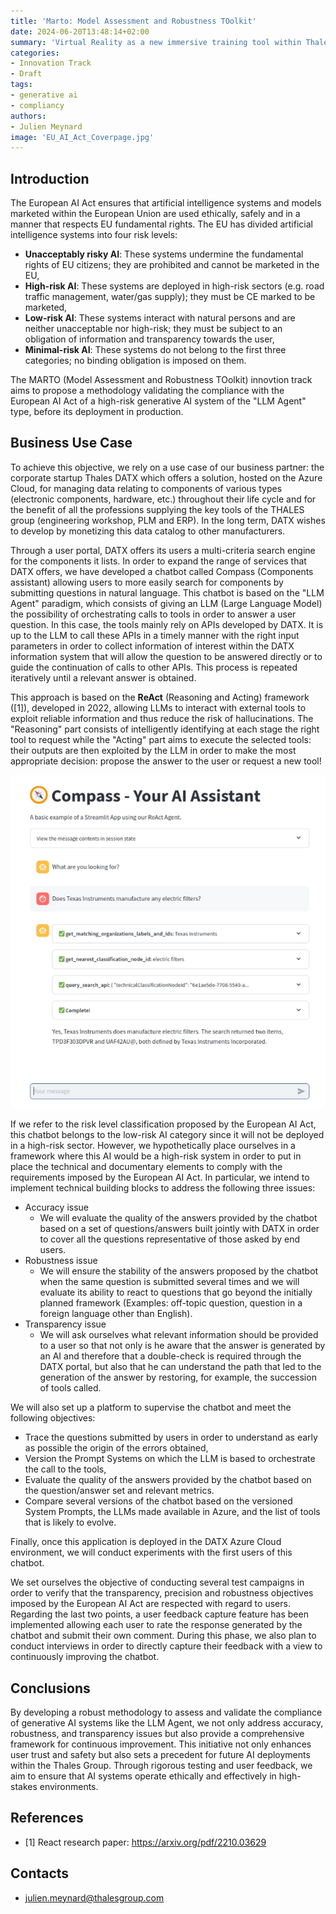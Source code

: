 ```yaml
---
title: 'Marto: Model Assessment and Robustness TOolkit'
date: 2024-06-20T13:48:14+02:00
summary: 'Virtual Reality as a new immersive training tool within Thales Group'
categories:
- Innovation Track
- Draft
tags:
- generative ai
- compliancy
authors: 
- Julien Meynard
image: 'EU_AI_Act_Coverpage.jpg'
---
```


## Introduction

The European AI Act ensures that artificial intelligence systems and models marketed within the European Union are used ethically, safely and in a manner that respects EU fundamental rights. The EU has divided artificial intelligence systems into four risk levels:

* **Unacceptably risky AI**: These systems undermine the fundamental rights of EU citizens; they are prohibited and cannot be marketed in the EU,
* **High-risk AI**: These systems are deployed in high-risk sectors (e.g. road traffic management, water/gas supply); they must be CE marked to be marketed,
* **Low-risk AI**: These systems interact with natural persons and are neither unacceptable nor high-risk; they must be subject to an obligation of information and transparency towards the user,
* **Minimal-risk AI**: These systems do not belong to the first three categories; no binding obligation is imposed on them.

The MARTO (Model Assessment and Robustness TOolkit) innovtion track aims to propose a methodology validating the compliance with the European AI Act of a high-risk generative AI system of the "LLM Agent" type, before its deployment in production.

## Business Use Case

To achieve this objective, we rely on a use case of our business partner: the corporate startup Thales DATX which offers a solution, hosted on the Azure Cloud, for managing data relating to components of various types (electronic components, hardware, etc.) throughout their life cycle and for the benefit of all the professions supplying the key tools of the THALES group (engineering workshop, PLM and ERP). In the long term, DATX wishes to develop by monetizing this data catalog to other manufacturers.

Through a user portal, DATX offers its users a multi-criteria search engine for the components it lists. In order to expand the range of services that DATX offers, we have developed a chatbot called Compass (Components assistant) allowing users to more easily search for components by submitting questions in natural language. This chatbot is based on the "LLM Agent" paradigm, which consists of giving an LLM (Large Language Model) the possibility of orchestrating calls to tools in order to answer a user question. In this case, the tools mainly rely on APIs developed by DATX. It is up to the LLM to call these APIs in a timely manner with the right input parameters in order to collect information of interest within the DATX information system that will allow the question to be answered directly or to guide the continuation of calls to other APIs. This process is repeated iteratively until a relevant answer is obtained.

This approach is based on the **ReAct** (Reasoning and Acting) framework ([1]), developed in 2022, allowing LLMs to interact with external tools to exploit reliable information and thus reduce the risk of hallucinations. The "Reasoning" part consists of intelligently identifying at each stage the right tool to request while the "Acting" part aims to execute the selected tools: their outputs are then exploited by the LLM in order to make the most appropriate decision: propose the answer to the user or request a new tool!

![To determine if Texas Instruments produces electrical filters: 3 APIs are called: the first searches for the organization in the DATX IS, the second searches for the item category and the third searches for the components based on these two criteria](compass.png)


If we refer to the risk level classification proposed by the European AI Act, this chatbot belongs to the low-risk AI category since it will not be deployed in a high-risk sector. However, we hypothetically place ourselves in a framework where this AI would be a high-risk system in order to put in place the technical and documentary elements to comply with the requirements imposed by the European AI Act.
In particular, we intend to implement technical building blocks to address the following three issues:

* Accuracy issue
    * We will evaluate the quality of the answers provided by the chatbot based on a set of questions/answers built jointly with DATX in order to cover all the questions representative of those asked by end users.
* Robustness issue
    * We will ensure the stability of the answers proposed by the chatbot when the same question is submitted several times and we will evaluate its ability to react to questions that go beyond the initially planned framework (Examples: off-topic question, question in a foreign language other than English).
* Transparency issue
    * We will ask ourselves what relevant information should be provided to a user so that not only is he aware that the answer is generated by an AI and therefore that a double-check is required through the DATX portal, but also that he can understand the path that led to the generation of the answer by restoring, for example, the succession of tools called.


We will also set up a platform to supervise the chatbot and meet the following objectives:

- Trace the questions submitted by users in order to understand as early as possible the origin of the errors obtained,
- Version the Prompt Systems on which the LLM is based to orchestrate the call to the tools,
- Evaluate the quality of the answers provided by the chatbot based on the question/answer set and relevant metrics.
- Compare several versions of the chatbot based on the versioned System Prompts, the LLMs made available in Azure, and the list of tools that is likely to evolve.

Finally, once this application is deployed in the DATX Azure Cloud environment, we will conduct experiments with the first users of this chatbot.

We set ourselves the objective of conducting several test campaigns in order to verify that the transparency, precision and robustness objectives imposed by the European AI Act are respected with regard to users. Regarding the last two points, a user feedback capture feature has been implemented allowing each user to rate the response generated by the chatbot and submit their own comment. During this phase, we also plan to conduct interviews in order to directly capture their feedback with a view to continuously improving the chatbot.

## Conclusions

By developing a robust methodology to assess and validate the compliance of generative AI systems like the LLM Agent, we not only address accuracy, robustness, and transparency issues but also provide a comprehensive framework for continuous improvement. This initiative not only enhances user trust and safety but also sets a precedent for future AI deployments within the Thales Group. Through rigorous testing and user feedback, we aim to ensure that AI systems operate ethically and effectively in high-stakes environments.

## References

- [1] React research paper: https://arxiv.org/pdf/2210.03629

## Contacts

- julien.meynard@thalesgroup.com